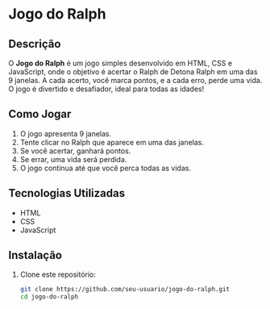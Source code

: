 # Jogo do Ralph

## Descrição

O **Jogo do Ralph** é um jogo simples desenvolvido em HTML, CSS e JavaScript, onde o objetivo é acertar o Ralph de Detona Ralph em uma das 9 janelas. A cada acerto, você marca pontos, e a cada erro, perde uma vida. O jogo é divertido e desafiador, ideal para todas as idades!

## Como Jogar

1. O jogo apresenta 9 janelas.
2. Tente clicar no Ralph que aparece em uma das janelas.
3. Se você acertar, ganhará pontos.
4. Se errar, uma vida será perdida.
5. O jogo continua até que você perca todas as vidas.

## Tecnologias Utilizadas

- HTML
- CSS
- JavaScript

## Instalação

1. Clone este repositório:
   ```bash
   git clone https://github.com/seu-usuario/jogo-do-ralph.git
   cd jogo-do-ralph
